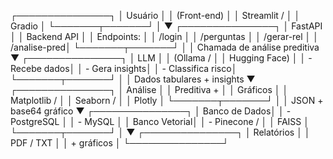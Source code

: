 ┌───────────────┐
│   Usuário     │
│ (Front-end)   │
│ Streamlit /   │
│ Gradio        │
└───────┬───────┘
        │
        ▼
┌───────────────┐
│   FastAPI     │
│  Backend API  │
│  Endpoints:   │
│  /login       │
│  /perguntas   │
│  /gerar-rel   │
│  /analise-pred│
└───────┬───────┘
        │
        │ Chamada de análise preditiva
        ▼
┌───────────────┐
│     LLM       │
│ (Ollama /     │
│ Hugging Face) │
│ - Recebe dados│
│ - Gera insights│
│ - Classifica risco│
└───────┬───────┘
        │
        │ Dados tabulares + insights
        ▼
┌───────────────┐
│ Análise       │
│ Preditiva +   │
│ Gráficos      │
│ Matplotlib /  │
│ Seaborn /     │
│ Plotly        │
└───────┬───────┘
        │
        │ JSON + base64 gráfico
        ▼
┌───────────────┐
│ Banco de Dados│
│ - PostgreSQL  │
│ - MySQL       │
│ Banco Vetorial│
│ - Pinecone /  │
│   FAISS       │
└───────┬───────┘
        │
        ▼
┌───────────────┐
│ Relatórios    │
│ PDF / TXT     │
│ + gráficos    │
└───────────────┘
